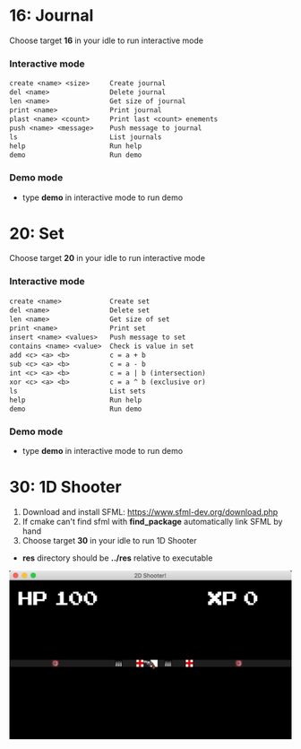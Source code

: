 # 16: Journal
Choose target **16** in your idle to run interactive mode
### Interactive mode
```
create <name> <size>     Create journal
del <name>               Delete journal
len <name>               Get size of journal
print <name>             Print journal
plast <name> <count>     Print last <count> enements
push <name> <message>    Push message to journal
ls                       List journals
help                     Run help
demo                     Run demo
```
### Demo mode
- type **demo** in interactive mode to run demo

# 20: Set
Choose target **20** in your idle to run interactive mode
### Interactive mode
```
create <name>            Create set
del <name>               Delete set
len <name>               Get size of set
print <name>             Print set
insert <name> <values>   Push message to set
contains <name> <value>  Check is value in set
add <c> <a> <b>          c = a + b
sub <c> <a> <b>          c = a - b
int <c> <a> <b>          c = a | b (intersection)
xor <c> <a> <b>          c = a ^ b (exclusive or)
ls                       List sets
help                     Run help
demo                     Run demo
```
### Demo mode
- type **demo** in interactive mode to run demo

# 30: 1D Shooter
1. Download and install SFML: https://www.sfml-dev.org/download.php
2. If cmake can't find sfml with **find_package** automatically link SFML by hand
3. Choose target **30** in your idle to run 1D Shooter

- **res** directory should be **../res** relative to executable

![screenshot](res/screenshot.png "screenshot")

